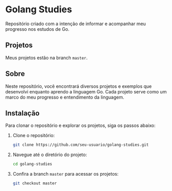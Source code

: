 # Golang Studies

Repositório criado com a intenção de informar e acompanhar meu progresso nos estudos de Go.

## Projetos

Meus projetos estão na branch `master`.

## Sobre

Neste repositório, você encontrará diversos projetos e exemplos que desenvolvi enquanto aprendo a linguagem Go. Cada projeto serve como um marco do meu progresso e entendimento da linguagem.

## Instalação

Para clonar o repositório e explorar os projetos, siga os passos abaixo:

1. Clone o repositório:

    ```bash
    git clone https://github.com/seu-usuario/golang-studies.git
    ```

2. Navegue até o diretório do projeto:

    ```bash
    cd golang-studies
    ```

3. Confira a branch `master` para acessar os projetos:

    ```bash
    git checkout master
    ```
